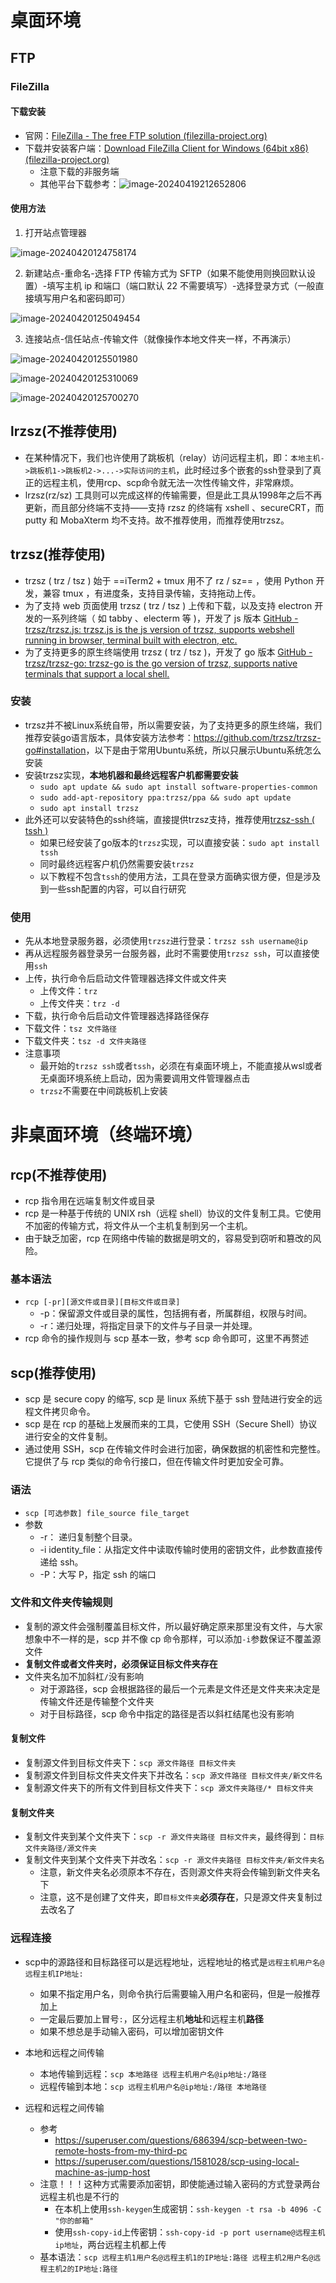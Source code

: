 # 桌面环境

## FTP

### FileZilla

#### 下载安装

- 官网：[FileZilla - The free FTP solution (filezilla-project.org)](https://filezilla-project.org/)
- 下载并安装客户端：[Download FileZilla Client for Windows (64bit x86) (filezilla-project.org)](https://filezilla-project.org/download.php?type=client)
  - 注意下载的非服务端
  - 其他平台下载参考：![image-20240419212652806](./assets/image-20240419212652806.png)

#### 使用方法

1. 打开站点管理器

![image-20240420124758174](./assets/image-20240420124758174.png)

2. 新建站点-重命名-选择 FTP 传输方式为 SFTP（如果不能使用则换回默认设置）-填写主机 ip 和端口（端口默认 22 不需要填写）-选择登录方式（一般直接填写用户名和密码即可）

![image-20240420125049454](./assets/image-20240420125049454.png)

3. 连接站点-信任站点-传输文件（就像操作本地文件夹一样，不再演示）

![image-20240420125501980](./assets/image-20240420125501980.png)

![image-20240420125310069](./assets/image-20240420125310069.png)

![image-20240420125700270](./assets/image-20240420125700270.png)

## lrzsz(不推荐使用)

- 在某种情况下，我们也许使用了跳板机（relay）访问远程主机，即：`本地主机->跳板机1->跳板机2->...->实际访问的主机`，此时经过多个嵌套的ssh登录到了真正的远程主机，使用rcp、scp命令就无法一次性传输文件，非常麻烦。
- lrzsz(rz/sz) 工具则可以完成这样的传输需要，但是此工具从1998年之后不再更新，而且部分终端不支持——支持 rzsz 的终端有 xshell 、secureCRT，而 putty 和 MobaXterm 均不支持。故不推荐使用，而推荐使用trzsz。

## trzsz(推荐使用)

- trzsz ( trz / tsz ) 始于 ==iTerm2 + tmux 用不了 rz / sz== ，使用 Python 开发，兼容 tmux ，有进度条，支持目录传输，支持拖动上传。
- 为了支持 web 页面使用 trzsz ( trz / tsz ) 上传和下载，以及支持 electron 开发的一系列终端（ 如 tabby 、electerm 等 )，开发了 js 版本 [GitHub - trzsz/trzsz.js: trzsz.js is the js version of trzsz, supports webshell running in browser, terminal built with electron, etc.](https://github.com/trzsz/trzsz.js)
- 为了支持更多的原生终端使用 trzsz ( trz / tsz )，开发了 go 版本 [GitHub - trzsz/trzsz-go: trzsz-go is the go version of trzsz, supports native terminals that support a local shell.](https://github.com/trzsz/trzsz-go)

### 安装

- trzsz并不被Linux系统自带，所以需要安装，为了支持更多的原生终端，我们推荐安装go语言版本，具体安装方法参考：<https://github.com/trzsz/trzsz-go#installation>，以下是由于常用Ubuntu系统，所以只展示Ubuntu系统怎么安装
- 安装trzsz实现，**本地机器和最终远程客户机都需要安装**
  - `sudo apt update && sudo apt install software-properties-common`
  - `sudo add-apt-repository ppa:trzsz/ppa && sudo apt update`
  - `sudo apt install trzsz`
- 此外还可以安装特色的ssh终端，直接提供trzsz支持，推荐使用[trzsz-ssh ( tssh )](https://github.com/trzsz/trzsz-ssh)
  - 如果已经安装了go版本的`trzsz`实现，可以直接安装：`sudo apt install tssh`
  - 同时最终远程客户机仍然需要安装`trzsz`
  - 以下教程不包含`tssh`的使用方法，工具在登录方面确实很方便，但是涉及到一些ssh配置的内容，可以自行研究

### 使用

- 先从本地登录服务器，必须使用`trzsz`进行登录：`trzsz ssh username@ip`
- 再从远程服务器登录另一台服务器，此时不需要使用`trzsz ssh`，可以直接使用`ssh`
- 上传，执行命令后启动文件管理器选择文件或文件夹
  - 上传文件：`trz`
  - 上传文件夹：`trz -d`
- 下载，执行命令后启动文件管理器选择路径保存
- 下载文件：`tsz 文件路径`
- 下载文件夹：`tsz -d 文件夹路径`
- 注意事项
  - 最开始的`trzsz ssh`或者`tssh`，必须在有桌面环境上，不能直接从wsl或者无桌面环境系统上启动，因为需要调用文件管理器点击
  - `trzsz`不需要在中间跳板机上安装

# 非桌面环境（终端环境）

## rcp(不推荐使用)

- rcp 指令用在远端复制文件或目录
- rcp 是一种基于传统的 UNIX rsh（远程 shell）协议的文件复制工具。它使用不加密的传输方式，将文件从一个主机复制到另一个主机。
- 由于缺乏加密，rcp 在网络中传输的数据是明文的，容易受到窃听和篡改的风险。

### 基本语法

- `rcp [-pr][源文件或目录][目标文件或目录]`
  - -p：保留源文件或目录的属性，包括拥有者，所属群组，权限与时间。
  - -r：递归处理，将指定目录下的文件与子目录一并处理。
- rcp 命令的操作规则与 scp 基本一致，参考 scp 命令即可，这里不再赘述

## scp(推荐使用)

- scp 是 secure copy 的缩写, scp 是 linux 系统下基于 ssh 登陆进行安全的远程文件拷贝命令。
- scp 是在 rcp 的基础上发展而来的工具，它使用 SSH（Secure Shell）协议进行安全的文件复制。
- 通过使用 SSH，scp 在传输文件时会进行加密，确保数据的机密性和完整性。它提供了与 rcp 类似的命令行接口，但在传输文件时更加安全可靠。

### 语法

- `scp [可选参数] file_source file_target`
- 参数
  - -r： 递归复制整个目录。
  - -i identity_file：从指定文件中读取传输时使用的密钥文件，此参数直接传递给 ssh。
  - -P：大写 P，指定 ssh 的端口

### 文件和文件夹传输规则

- 复制的源文件会强制覆盖目标文件，所以最好确定原来那里没有文件，与大家想象中不一样的是，scp 并不像 cp 命令那样，可以添加`-i`参数保证不覆盖源文件
- **复制文件或者文件夹时，必须保证目标文件夹存在**
- 文件夹名加不加斜杠`/`没有影响
  - 对于源路径，scp 会根据路径的最后一个元素是文件还是文件夹来决定是传输文件还是传输整个文件夹
  - 对于目标路径，scp 命令中指定的路径是否以斜杠结尾也没有影响

#### 复制文件

- 复制源文件到目标文件夹下：`scp 源文件路径 目标文件夹`
- 复制源文件到目标文件夹文件夹下并改名：`scp 源文件路径 目标文件夹/新文件名`
- 复制源文件夹下的所有文件到目标文件夹下：`scp 源文件夹路径/* 目标文件夹`

#### 复制文件夹

- 复制文件夹到某个文件夹下：`scp -r 源文件夹路径 目标文件夹`，最终得到：`目标文件夹路径/源文件夹`
- 复制文件夹到某个文件夹下并改名：`scp -r 源文件夹路径 目标文件夹/新文件夹名`
  - 注意，新文件夹名必须原本不存在，否则源文件夹将会传输到新文件夹名下
  - 注意，这不是创建了文件夹，即`目标文件夹`**必须存在**，只是源文件夹复制过去改名了

### 远程连接

- scp中的源路径和目标路径可以是远程地址，远程地址的格式是`远程主机用户名@远程主机IP地址:`
  - 如果不指定用户名，则命令执行后需要输入用户名和密码，但是一般推荐加上
  - 一定最后要加上冒号`:`，区分远程主机**地址**和远程主机**路径**
  - 如果不想总是手动输入密码，可以增加密钥文件

- 本地和远程之间传输
  - 本地传输到远程：`scp 本地路径 远程主机用户名@ip地址:/路径`
  - 远程传输到本地：`scp 远程主机用户名@ip地址:/路径 本地路径`
- 远程和远程之间传输
  - 参考
    - <https://superuser.com/questions/686394/scp-between-two-remote-hosts-from-my-third-pc>
    - <https://superuser.com/questions/1581028/scp-using-local-machine-as-jump-host>
  - 注意！！！这种方式需要添加密钥，即使能通过输入密码的方式登录两台远程主机也是不行的
    - 在本机上使用`ssh-keygen`生成密钥：`ssh-keygen -t rsa -b 4096 -C "你的邮箱"`
    - 使用`ssh-copy-id`上传密钥：`ssh-copy-id -p port username@远程主机ip地址`，两台远程主机都上传
  - 基本语法：`scp 远程主机1用户名@远程主机1的IP地址:路径 远程主机2用户名@远程主机2的IP地址:路径`

